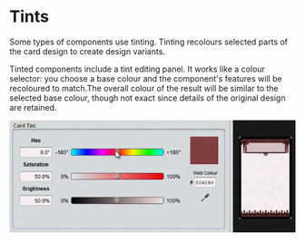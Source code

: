 # Tints

Some types of components use tinting. Tinting recolours selected parts of the card design to create design variants.

Tinted components include a tint editing panel. It works like a colour selector: you choose a base colour and the component's features will be recoloured to match.The overall colour of the result will be similar to the selected base colour, though not exact since details of the original design are retained.

![example of tinting a component](images/tints.gif)